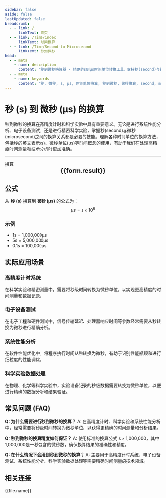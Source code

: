 ```yaml
---
sidebar: false
aside: false
lastUpdated: false
breadcrumb:
  - - link: /
      linkText: 首页
  - - link: /Time/index
      linkText: 时间换算
  - - link: /Time/Second-to-Microsecond
      linkText: 秒到微秒
head:
  - - meta
    - name: description
      content: "秒到微秒换算器 - 精确的s到μs时间单位转换工具。支持秒(second)与微秒(microsecond)之间的快速换算，适用于高精度计时、科学实验、系统性能分析等领域。提供详细的换算公式、实际应用场景和常见问题解答。"
  - - meta
    - name: keywords
      content: "秒, 微秒, s, μs, 时间单位换算, 秒到微秒, 微秒换算, second, microsecond, 时间换算器, 毫秒微秒, 分秒换算, 秒单位换算, 秒转换, s是什么单位, 小时单位, 秒的换算, 时间秒, 秒换算小时, 时间转化, 一秒, 秒的定义, 秒单位, 秒换算, 分秒符号, 一秒是多少毫秒, 一毫秒等于多少秒, 秒的英文, 纳秒, 时间秒, 时间单位, 时间换算, 分钟, 一秒等于多少毫秒"
---
```

# 秒 (s) 到 微秒 (μs) 的换算

秒到微秒的换算在高精度计时和科学实验中具有重要意义。无论是进行系统性能分析、电子设备测试，还是进行精密科学实验，掌握秒(second)与微秒(microsecond)之间的换算关系都是必要的技能。理解各种时间单位的换算方法，包括秒的英文表示(s)、微秒单位(μs)等时间概念的使用，有助于我们在处理高精度时间测量和技术分析时更加准确。

---
<script setup>
import { onMounted, reactive, inject, ref } from 'vue'
import { NButton,NForm ,NFormItem,NInput,NInputNumber,NSelect,NCard,useMessage,NGrid ,NGi  } from 'naive-ui'
import { defineClientComponent } from 'vitepress'
import { Time } from '../files';

const convert = inject('convert')
const seoKey = ['毫秒微秒','分秒换算','秒单位换算','秒转换','s是什么单位','小时单位','秒的换算','时间 秒','秒换算小时','时间转化','一秒','秒的定义','秒单位','秒 時間 変換','秒换算','分秒符号','一秒是多少毫秒','一毫秒等于多少秒','秒的英文','纳秒','时间秒','时间单位','时间换算','分钟','一秒等于多少毫秒']
const form = reactive({
  number: null,
  result: '',
  title: '秒到微秒换算器'
})

const convertHandler = () => {
  if (form.number !== null && !isNaN(form.number)) {
    const convertedValue = parseFloat(form.number) * 1000000
    form.result = `${form.number}s = ${convertedValue.toFixed(0)}μs`
  } else {
    form.result = '请输入有效的数值。'
  }
}
</script>

<n-card :title="form.title" size="small" :bordered="false" style="margin-bottom: 16px">
  <n-form size="large" :model="form">
    <n-form-item label="秒 (s)">
      <n-input-number v-model:value="form.number" placeholder="输入秒" style="width: 100%" />
    </n-form-item>
    <n-form-item>
      <n-button type="info" @click="convertHandler" block>换算</n-button>
    </n-form-item>
  </n-form>
  <template #footer>
    <div style="font-size: 12px; color: #666; text-align: center;">
      <span v-for="(keyword, index) in seoKey" :key="index">
        {{ keyword }}<span v-if="index < seoKey.length - 1"> | </span>
      </span>
    </div>
  </template>
</n-card>

<n-card  embedded :bordered="false" hoverable>
  <div  style="text-align:center;font-size:20px;">
    <strong>{{form.result}}</strong>
  </div>
</n-card>

## 公式

从 **秒 (s)** 换算到 **微秒 (μs)** 的公式为：
$$ \mu s = s \times 10^{6} $$

### 示例
- 1s = 1,000,000μs
- 5s = 5,000,000μs
- 0.1s = 100,000μs

## 实际应用场景

### 高精度计时系统
在科学实验和精密测量中，需要将秒级时间转换为微秒单位，以实现更高精度的时间测量和数据记录。

### 电子设备测试
在电子工程和硬件测试中，信号传输延迟、处理器响应时间等参数经常需要从秒转换为微秒进行精确分析。

### 系统性能分析
在软件性能优化中，将程序执行时间从秒转换为微秒，有助于识别性能瓶颈和进行细粒度的性能调优。

### 科学实验数据处理
在物理、化学等科学实验中，实验设备记录的秒级数据需要转换为微秒单位，以便进行精确的数据分析和结果验证。

## 常见问题 (FAQ)

**Q: 为什么需要进行秒到微秒的换算？**
A: 在高精度计时、科学实验和系统性能分析中，经常需要将秒级时间转换为微秒单位，以获得更精确的时间测量和分析结果。

**Q: 秒到微秒的换算精度如何保证？**
A: 使用标准的换算公式 s × 1,000,000，其中1,000,000是一秒包含的微秒数，确保换算结果的准确性和精度。

**Q: 在什么情况下会用到秒到微秒的换算？**
A: 主要用于高精度计时系统、电子设备测试、系统性能分析、科学实验数据处理等需要精确时间测量的技术领域。

## 相关连接
<n-grid x-gap="12" :cols="2">
  <n-gi v-for="(file, index) in Time" :key="index">
    <n-button
      text
      tag="a"
      :href="file.path"
      type="info"
    >
      {{file.name}}
    </n-button>
  </n-gi>
</n-grid>